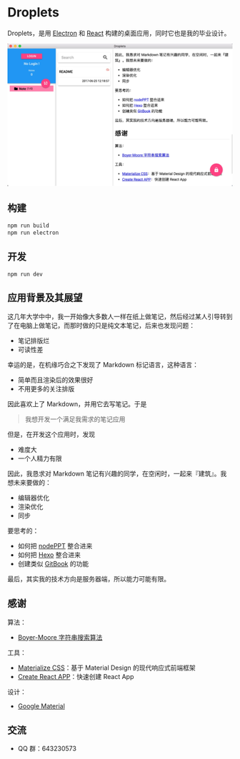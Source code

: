 Droplets
========

Droplets，是用 [Electron](https://github.com/electron/electron) 和 [React](https://facebook.github.io/react/) 构建的桌面应用，同时它也是我的毕业设计。

![Droplets 示例图](https://github.com/shaneing/droplets/raw/master/doc/image/droplets-visitor-home.png)

## 构建

```
npm run build
npm run electron
```

## 开发

```
npm run dev
```

## 应用背景及其展望

这几年大学中中，我一开始像大多数人一样在纸上做笔记，然后经过某人引导转到了在电脑上做笔记，而那时做的只是纯文本笔记，后来也发现问题：

- 笔记排版烂
- 可读性差

幸运的是，在机缘巧合之下发现了 Markdown 标记语言，这种语言：

- 简单而且渲染后的效果很好
- 不用更多的关注排版

因此喜欢上了 Markdown，并用它去写笔记。于是

> 我想开发一个满足我需求的笔记应用

但是，在开发这个应用时，发现

- 难度大
- 一个人精力有限

因此，我恳求对 Markdown 笔记有兴趣的同学，在空闲时，一起来『建筑』。我想未来要做的：

- 编辑器优化
- 渲染优化
- 同步

要思考的：

- 如何把 [nodePPT](https://github.com/ksky521/nodePPT) 整合进来
- 如何把 [Hexo](https://hexo.io/zh-cn/) 整合进来
- 创建类似 [GitBook](https://www.gitbook.com/) 的功能

最后，其实我的技术方向是服务器端，所以能力可能有限。

## 感谢

算法：

- [Boyer-Moore 字符串搜索算法](https://en.wikipedia.org/wiki/Boyer%E2%80%93Moore_string_search_algorithm)

工具：

- [Materialize CSS](http://materializecss.com/)：基于 Material Design 的现代响应式前端框架
- [Create React APP](https://github.com/facebookincubator/create-react-app)：快速创建 React App

设计：

- [Google Material](https://material.io/guidelines/)

## 交流

- QQ 群：643230573


